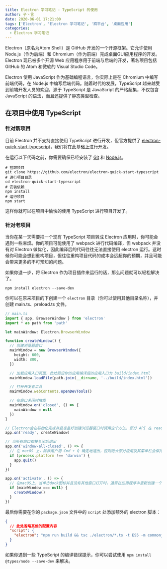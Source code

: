 ```yaml
---
title: Electron 学习笔记 - TypeScript 的使用
author: 子丶言
date: 2020-06-01 17:21:00
tags: ['Electron', 'Electron 学习笔记', '跨平台', '桌面应用']
categories: 
  - Electron 学习笔记
---
```


Electron（原名为Atom Shell）是 GitHub 开发的一个开源框架。它允许使用 Node.js（作为后端）和 Chromium（作为前端）完成桌面GUI应用程序的开发。Electron 现已被多个开源 Web 应用程序用于前端与后端的开发，著名项目包括 GitHub 的 Atom 和微软的 Visual Studio Code。

Electron 使用 JavaScript 作为基础编程语言，你实际上是在 Chromium 中编写前端代码，在 Node.js 中编写后端代码。随着时代的发展，TypeScript 越来越受到前端开发人员的欢迎，源于 TypeScript 是 JavaScript 的严格超集，不仅包含 JavaScript 的语法，而且还提供了静态类型检查。
<!-- more --> 

## 在项目中使用 TypeScript

### 针对新项目

目前 Electron 并不支持直接使用 TypeScript 进行开发，但官方提供了 [electron-quick-start-typescript](https://github.com/electron/electron-quick-start-typescript)，我们将在此基础上进行开发。

在运行以下代码之前，你需要确保已经安装了 [Git](https://git-scm.com/) 和 [Node.js](https://nodejs.org/zh-cn/)。

```shell
# 拉取项目
git clone https://github.com/electron/electron-quick-start-typescript
# 进行项目目录
cd electron-quick-start-typescript
# 安装依赖
npm install
# 运行项目
npm start
```

这样你就可以在项目中愉快的使用 TypeScript 进行项目开发了。

### 针对老项目

当你在某一天需要把一个现有 TypeScript 项目转成 Electron 应用时，你可能会遇到一些麻烦。你的项目可能使用了 webpack 进行代码编译，但 webpack 并没有对 Electron 做优化，因此编译后的代码往往无法直接使用 electron 运行。这时候你可能会想到重构项目，但往往重构项目代码的成本会远超你的预期，并且可能会带来更多的不可预知的问题。

如果你退一步，将 Electron 作为项目插件来运行的话，那么问题就可以轻松解决了。

```shell
npm install electron --save-dev
```

你可以在原来项目的下创建一个 `electron` 目录（你可以使用其他目录名称），并创建 main.ts、preload.ts 文件。

```typescript
// main.ts
import { app, BrowserWindow } from 'electron'
import * as path from 'path'

let mainWindow: Electron.BrowserWindow

function createWindow() {
  // 创建浏览器窗口
  mainWindow = new BrowserWindow({
    height: 600,
    width: 800,
  })

  // 加载应用入口页面，此处假设你的应用编译后的应用入口为 build/index.html
  mainWindow.loadFile(path.join(__dirname, '../build/index.html'))

  // 打开开发者工具
  mainWindow.webContents.openDevTools()

  // 在窗口关闭时触发
  mainWindow.on('closed', () => {
    mainWindow = null
  })
}

// Electron会在初始化完成并且准备好创建浏览器窗口时调用这个方法，部分 API 在 ready 事件触发后才能使用。
app.on('ready', createWindow)

// 当所有窗口都被关闭后退出
app.on('window-all-closed', () => {
  // 在 macOS 上，除非用户用 Cmd + Q 确定地退出，否则绝大部分应用及其菜单栏会保持激活。
  if (process.platform !== 'darwin') {
    app.quit()
  }
})

app.on('activate', () => {
  // 在macOS上，当单击dock图标并且没有其他窗口打开时，通常在应用程序中重新创建一个窗口。
  if (mainWindow === null) {
    createWindow()
  }
})
```

最后你需要在你的 `package.json` 文件中的 `script` 处添加额外的 electron 脚本：

```json
{
  // 此处省略其他的配置内容
  "script": {
    "electron": "npm run build && tsc ./electron/*.ts -t ES5 -m commonjs && electron ./electron/main.js"
  }
}
```

如果你遇到一些 TypeScript 的编译错误提示，你可以尝试使用 `npm install @types/node --save-dev` 来解决。
